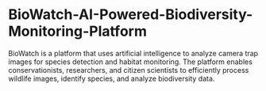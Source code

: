 # BioWatch-AI-Powered-Biodiversity-Monitoring-Platform
BioWatch is a platform that uses artificial intelligence to analyze camera trap images for species detection and habitat monitoring. The platform enables conservationists, researchers, and citizen scientists to efficiently process wildlife images, identify species, and analyze biodiversity data.
